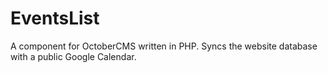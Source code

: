 # EventsList
A component for OctoberCMS written in PHP. Syncs the website database with a public Google Calendar.

